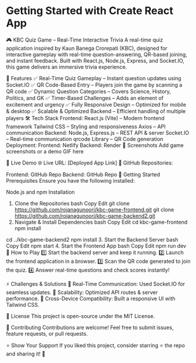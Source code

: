 # Getting Started with Create React App

🎮 KBC Quiz Game – Real-Time Interactive Trivia
A real-time quiz application inspired by Kaun Banega Crorepati (KBC), designed for interactive gameplay with real-time question-answering, QR-based joining, and instant feedback. Built with React.js, Node.js, Express, and Socket.IO, this game delivers an immersive trivia experience.

🚀 Features
✅ Real-Time Quiz Gameplay – Instant question updates using Socket.IO
✅ QR Code-Based Entry – Players join the game by scanning a QR code
✅ Dynamic Question Categories – Covers Science, History, Politics, and GK
✅ Timer-Based Challenges – Adds an element of excitement and urgency
✅ Fully Responsive Design – Optimized for mobile & desktop
✅ Scalable & Optimized Backend – Efficient handling of multiple players
🛠 Tech Stack
Frontend:
React.js (Vite) – Modern frontend framework
Tailwind CSS – Styling and responsiveness
Axios – API communication
Backend:
Node.js, Express.js – REST API & server
Socket.IO – Real-time communication
qrcode Library – QR Code generation
Deployment:
Frontend: Netlify
Backend: Render
📸 Screenshots
Add game screenshots or a demo GIF here

🔗 Live Demo
🌐 Live URL: [Deployed App Link]
📂 GitHub Repositories:

Frontend: GitHub Repo
Backend: GitHub Repo
🚀 Getting Started
Prerequisites
Ensure you have the following installed:

Node.js and npm
Installation
1. Clone the Repositories
bash
Copy
Edit
git clone https://github.com/rojanagunoori/kbc-game-frontend.git
git clone https://github.com/rojanagunoori/kbc-game-backend2.git
2. Navigate & Install Dependencies
bash
Copy
Edit
cd kbc-game-frontend
npm install

cd ../kbc-game-backend2
npm install
3. Start the Backend Server
bash
Copy
Edit
npm start
4. Start the Frontend App
bash
Copy
Edit
npm run dev
📌 How to Play
1️⃣ Start the backend server and keep it running.
2️⃣ Launch the frontend application in a browser.
3️⃣ Scan the QR code generated to join the quiz.
4️⃣ Answer real-time questions and check scores instantly!

⚡ Challenges & Solutions
🔹 Real-Time Communication: Used Socket.IO for seamless updates.
🔹 Scalability: Optimized API routes & server performance.
🔹 Cross-Device Compatibility: Built a responsive UI with Tailwind CSS.

📜 License
This project is open-source under the MIT License.

🤝 Contributing
Contributions are welcome! Feel free to submit issues, feature requests, or pull requests.

⭐ Show Your Support
If you liked this project, consider starring ⭐ the repo and sharing it! 🚀

